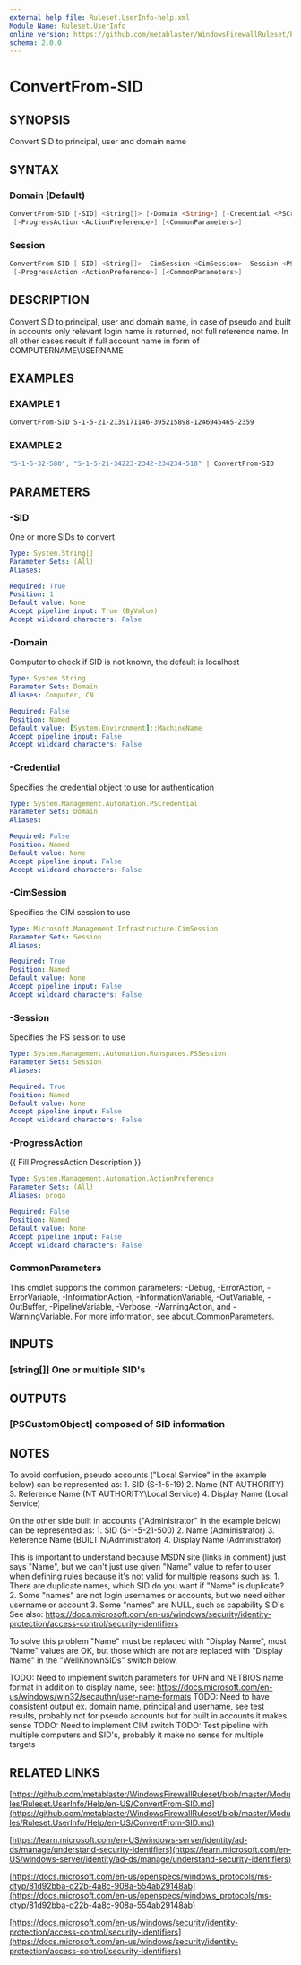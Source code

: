```yaml
---
external help file: Ruleset.UserInfo-help.xml
Module Name: Ruleset.UserInfo
online version: https://github.com/metablaster/WindowsFirewallRuleset/blob/master/Modules/Ruleset.UserInfo/Help/en-US/ConvertFrom-SID.md
schema: 2.0.0
---
```


# ConvertFrom-SID

## SYNOPSIS

Convert SID to principal, user and domain name

## SYNTAX

### Domain (Default)

```powershell
ConvertFrom-SID [-SID] <String[]> [-Domain <String>] [-Credential <PSCredential>]
 [-ProgressAction <ActionPreference>] [<CommonParameters>]
```

### Session

```powershell
ConvertFrom-SID [-SID] <String[]> -CimSession <CimSession> -Session <PSSession>
 [-ProgressAction <ActionPreference>] [<CommonParameters>]
```

## DESCRIPTION

Convert SID to principal, user and domain name, in case of pseudo and built in accounts
only relevant login name is returned, not full reference name.
In all other cases result if full account name in form of COMPUTERNAME\USERNAME

## EXAMPLES

### EXAMPLE 1

```powershell
ConvertFrom-SID S-1-5-21-2139171146-395215898-1246945465-2359
```

### EXAMPLE 2

```powershell
"S-1-5-32-580", "S-1-5-21-34223-2342-234234-518" | ConvertFrom-SID
```

## PARAMETERS

### -SID

One or more SIDs to convert

```yaml
Type: System.String[]
Parameter Sets: (All)
Aliases:

Required: True
Position: 1
Default value: None
Accept pipeline input: True (ByValue)
Accept wildcard characters: False
```

### -Domain

Computer to check if SID is not known, the default is localhost

```yaml
Type: System.String
Parameter Sets: Domain
Aliases: Computer, CN

Required: False
Position: Named
Default value: [System.Environment]::MachineName
Accept pipeline input: False
Accept wildcard characters: False
```

### -Credential

Specifies the credential object to use for authentication

```yaml
Type: System.Management.Automation.PSCredential
Parameter Sets: Domain
Aliases:

Required: False
Position: Named
Default value: None
Accept pipeline input: False
Accept wildcard characters: False
```

### -CimSession

Specifies the CIM session to use

```yaml
Type: Microsoft.Management.Infrastructure.CimSession
Parameter Sets: Session
Aliases:

Required: True
Position: Named
Default value: None
Accept pipeline input: False
Accept wildcard characters: False
```

### -Session

Specifies the PS session to use

```yaml
Type: System.Management.Automation.Runspaces.PSSession
Parameter Sets: Session
Aliases:

Required: True
Position: Named
Default value: None
Accept pipeline input: False
Accept wildcard characters: False
```

### -ProgressAction

{{ Fill ProgressAction Description }}

```yaml
Type: System.Management.Automation.ActionPreference
Parameter Sets: (All)
Aliases: proga

Required: False
Position: Named
Default value: None
Accept pipeline input: False
Accept wildcard characters: False
```

### CommonParameters

This cmdlet supports the common parameters: -Debug, -ErrorAction, -ErrorVariable, -InformationAction, -InformationVariable, -OutVariable, -OutBuffer, -PipelineVariable, -Verbose, -WarningAction, and -WarningVariable. For more information, see [about_CommonParameters](http://go.microsoft.com/fwlink/?LinkID=113216).

## INPUTS

### [string[]] One or multiple SID's

## OUTPUTS

### [PSCustomObject] composed of SID information

## NOTES

To avoid confusion, pseudo accounts ("Local Service" in the example below) can be represented as:
1.
SID (S-1-5-19)
2.
Name (NT AUTHORITY)
3.
Reference Name (NT AUTHORITY\Local Service)
4.
Display Name (Local Service)

On the other side built in accounts ("Administrator" in the example below) can be represented as:
1.
SID (S-1-5-21-500)
2.
Name (Administrator)
3.
Reference Name (BUILTIN\Administrator)
4.
Display Name (Administrator)

This is important to understand because MSDN site (links in comment) just says "Name",
but we can't just use given "Name" value to refer to user when defining rules because it's
not valid for multiple reasons such as:
1.
There are duplicate names, which SID do you want if "Name" is duplicate?
2.
Some "names" are not login usernames or accounts, but we need either username or account
3.
Some "names" are NULL, such as capability SID's
See also: https://docs.microsoft.com/en-us/windows/security/identity-protection/access-control/security-identifiers

To solve this problem "Name" must be replaced with "Display Name", most "Name" values are OK,
but those which are not are replaced with "Display Name" in the "WellKnownSIDs" switch below.

TODO: Need to implement switch parameters for UPN and NETBIOS name format in addition to display name, see:
https://docs.microsoft.com/en-us/windows/win32/secauthn/user-name-formats
TODO: Need to have consistent output ex.
domain name, principal and username, see test results,
probably not for pseudo accounts but for built in accounts it makes sense
TODO: Need to implement CIM switch
TODO: Test pipeline with multiple computers and SID's, probably it make no sense for multiple targets

## RELATED LINKS

[https://github.com/metablaster/WindowsFirewallRuleset/blob/master/Modules/Ruleset.UserInfo/Help/en-US/ConvertFrom-SID.md](https://github.com/metablaster/WindowsFirewallRuleset/blob/master/Modules/Ruleset.UserInfo/Help/en-US/ConvertFrom-SID.md)

[https://learn.microsoft.com/en-US/windows-server/identity/ad-ds/manage/understand-security-identifiers](https://learn.microsoft.com/en-US/windows-server/identity/ad-ds/manage/understand-security-identifiers)

[https://docs.microsoft.com/en-us/openspecs/windows_protocols/ms-dtyp/81d92bba-d22b-4a8c-908a-554ab29148ab](https://docs.microsoft.com/en-us/openspecs/windows_protocols/ms-dtyp/81d92bba-d22b-4a8c-908a-554ab29148ab)

[https://docs.microsoft.com/en-us/windows/security/identity-protection/access-control/security-identifiers](https://docs.microsoft.com/en-us/windows/security/identity-protection/access-control/security-identifiers)
